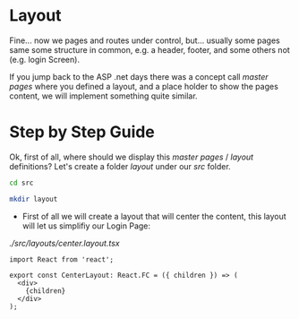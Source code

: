 # Layout

Fine... now we pages and routes under control, but... usually some pages
same some structure in common, e.g. a header, footer, and some others not
(e.g. login Screen).

If you jump back to the ASP .net days there was a concept call _master pages_
where you defined a layout, and a place holder to show the pages content, we
will implement something quite similar.

# Step by Step Guide

Ok, first of all, where should we display this _master pages_ / _layout_ 
definitions? Let's create a folder _layout_ under our _src_ folder.

```bash
cd src
```

```bash
mkdir layout
```

- First of all we will create a layout that will center the content, this layout will let us
simplifiy our Login Page:

_./src/layouts/center.layout.tsx_

```tsx
import React from 'react';

export const CenterLayout: React.FC = ({ children }) => (
  <div>
    {children}
  </div>
);
```
